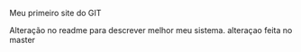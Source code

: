 Meu primeiro site do GIT

Alteração no readme para descrever melhor meu sistema.
alteraçao feita no master